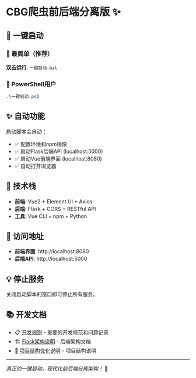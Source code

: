 # CBG爬虫前后端分离版 ✨

## 🚀 一键启动

### 🥇 最简单（推荐）
**双击运行**: `一键启动.bat`

### 🥈 PowerShell用户
```powershell
.\一键启动.ps1
```

## ✨ 自动功能

启动脚本会自动：
- ✅ 配置环境和npm镜像
- ✅ 启动Flask后端API (localhost:5000)
- ✅ 启动Vue前端界面 (localhost:8080)  
- ✅ 自动打开浏览器

## 🎯 技术栈

- **前端**: Vue2 + Element UI + Axios
- **后端**: Flask + CORS + RESTful API
- **工具**: Vue CLI + npm + Python

## 📱 访问地址

- **前端界面**: http://localhost:8080
- **后端API**: http://localhost:5000

## 💡 停止服务

关闭启动脚本的窗口即可停止所有服务。

## 📚 开发文档

- 📋 [开发规则](docs/开发规则.md) - 重要的开发规范和问题记录
- 🏗️ [Flask架构说明](docs/flask-architecture.md) - 后端架构文档
- 📝 [项目结构优化说明](docs/项目结构优化说明.md) - 项目结构说明

---

*真正的一键启动，现代化前后端分离架构！* 🎊 